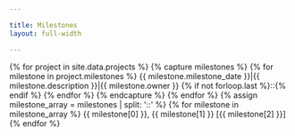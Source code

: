 ```yaml
---

title: Milestones
layout: full-width

---
```


{% for project in site.data.projects %}
  {% capture milestones %}
    {% for milestone in project.milestones %}
      {{ milestone.milestone_date }}|{{ milestone.description }}|{{ milestone.owner }}
      {% if not forloop.last %}::{% endif %}
    {% endfor %}
  {% endcapture %}
{% endfor %}
{% assign milestone_array = milestones | split: '::' %}
{% for milestone in milestone_array %}
{{ milestone[0] }}, {{ milestone[1] }} [{{ milestone[2] }}]
{% endfor %}

